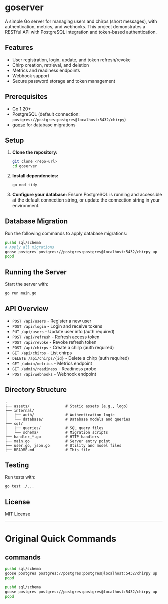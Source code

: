 # goserver

A simple Go server for managing users and chirps (short messages), with authentication, metrics, and webhooks. This project demonstrates a RESTful API with PostgreSQL integration and token-based authentication.

## Features
- User registration, login, update, and token refresh/revoke
- Chirp creation, retrieval, and deletion
- Metrics and readiness endpoints
- Webhook support
- Secure password storage and token management

## Prerequisites
- Go 1.20+
- PostgreSQL (default connection: `postgres://postgres:postgres@localhost:5432/chirpy`)
- [goose](https://github.com/pressly/goose) for database migrations

## Setup
1. **Clone the repository:**
   ```bash
   git clone <repo-url>
   cd goserver
   ```
2. **Install dependencies:**
   ```bash
   go mod tidy
   ```
3. **Configure your database:**
   Ensure PostgreSQL is running and accessible at the default connection string, or update the connection string in your environment.

## Database Migration
Run the following commands to apply database migrations:
```bash
pushd sql/schema
# Apply all migrations
goose postgres postgres://postgres:postgres@localhost:5432/chirpy up
popd
```

## Running the Server
Start the server with:
```bash
go run main.go
```

## API Overview
- `POST /api/users` - Register a new user
- `POST /api/login` - Login and receive tokens
- `PUT /api/users` - Update user info (auth required)
- `POST /api/refresh` - Refresh access token
- `POST /api/revoke` - Revoke refresh token
- `POST /api/chirps` - Create a chirp (auth required)
- `GET /api/chirps` - List chirps
- `DELETE /api/chirps/{id}` - Delete a chirp (auth required)
- `GET /admin/metrics` - Metrics endpoint
- `GET /admin/readiness` - Readiness probe
- `POST /api/webhooks` - Webhook endpoint

## Directory Structure
```
.
├── assets/                # Static assets (e.g., logo)
├── internal/
│   ├── auth/              # Authentication logic
│   └── database/          # Database models and queries
├── sql/
│   ├── queries/           # SQL query files
│   └── schema/            # Migration scripts
├── handler_*.go           # HTTP handlers
├── main.go                # Server entry point
├── user.go, json.go       # Utility and model files
├── README.md              # This file
```

## Testing
Run tests with:
```bash
go test ./...
```

## License
MIT License

---

# Original Quick Commands
## commands
```bash
pushd sql/schema
goose postgres postgres://postgres:postgres@localhost:5432/chirpy up
popd

pushd sql/schema
goose postgres postgres://postgres:postgres@localhost:5432/chirpy up
popd
```